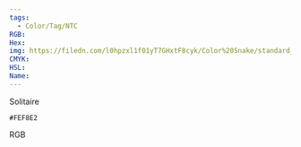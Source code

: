 ```yaml
---
tags:
  - Color/Tag/NTC
RGB:
Hex:
img: https://filedn.com/l0hpzxl1f01yT7GHxtF8cyk/Color%20Snake/standard_csv_to_svg//FEF8E2.svg
CMYK:
HSL:
Name:
---
```

Solitaire
```palette
#FEF8E2
```
RGB
